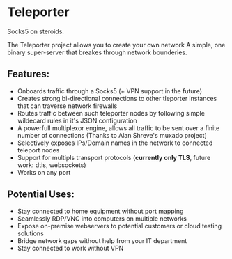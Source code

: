 # Teleporter
Socks5 on steroids.

The Teleporter project allows you to create your own network
A simple, one binary super-server that breakes through network bounderies.

## Features:
* Onboards traffic through a Socks5 (+ VPN support in the future)
* Creates strong bi-directional connections to other tleporter instances that can traverse network firewalls
* Routes traffic between such teleporter nodes by following simple wildecard rules in it's JSON configuration
* A powerfull multiplexor engine, allows all traffic to be sent over a finite number of connections (Thanks to Alan Shreve's muxado project)
* Selectively exposes IPs/Domain names in the network to connected teleport nodes
* Support for multipls transport protocols (**currently only TLS**, future work: dtls, websockets)
* Works on any port

## Potential Uses:
* Stay connected to home equipment without port mapping
* Seamlessly RDP/VNC into computers on multiple networks
* Expose on-premise webservers to potential customers or cloud testing solutions
* Bridge network gaps without help from your IT department
* Stay connected to work without VPN